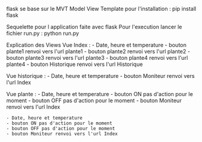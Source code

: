 flask se base sur le MVT Model View Template
pour l'installation : pip install flask

Sequelette pour l application faite avec flask
Pour l'execution lancer le fichier run.py : python run.py

Explication des Views
Vue Index : 
    - Date, heure et temperature
    - bouton plante1 renvoi vers l'url plante1
    - bouton plante2 renvoi vers l'url plante2
    - bouton plante3 renvoi vers l'url plante3
    - bouton plante4 renvoi vers l'url plante4
    - bouton Historique renvoi vers l'url Historique

Vue historique : 
    - Date, heure et temperature
    - bouton Moniteur renvoi vers l'url Index

Vue plante : 
    - Date, heure et temperature
    - bouton ON pas d'action pour le moment
    - bouton OFF pas d'action pour le moment
    - bouton Moniteur renvoi vers l'url Index

    - Date, heure et temperature
    - bouton ON pas d'action pour le moment
    - bouton OFF pas d'action pour le moment
    - bouton Moniteur renvoi vers l'url Index